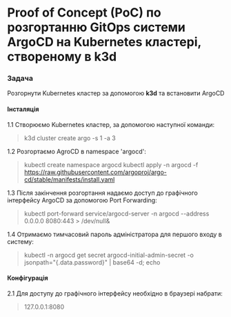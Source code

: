 # Proof of Concept (PoC) по розгортанню GitOps системи ArgoCD на Kubernetes кластері, створеному в k3d

### Задача

Розгорнути Kubernetes кластер за допомогою **k3d** та встановити ArgoCD

#### Інсталяція

1.1 Створюємо Kubernetes кластер, за допомогою наступної команди:

> k3d cluster create argo -s 1 -a 3

1.2 Розгортаємо AgroCD в namespace 'argocd':

> kubectl create namespace argocd
> kubectl apply -n argocd -f https://raw.githubusercontent.com/argoproj/argo-cd/stable/manifests/install.yaml

1.3 Після закінчення розгортання надаємо доступ до графічного інтерфейсу ArgoCD за допомогою Port Forwarding:

> kubectl port-forward service/argocd-server -n argocd --address 0.0.0.0 8080:443 > /dev/null&

1.4 Отримаємо тимчасовий пароль адміністратора для першого входу в систему:

> kubectl -n argocd get secret argocd-initial-admin-secret -o jsonpath="{.data.password}" | base64 -d; echo

#### Конфігурація

2.1 Для доступу до графічного інтерфейсу необхідно в браузері набрати:


> 127.0.0.1:8080
